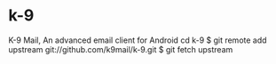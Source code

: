 k-9
===

K-9 Mail, An advanced email client for Android
cd k-9
$ git remote add upstream git://github.com/k9mail/k-9.git
$ git fetch upstream
